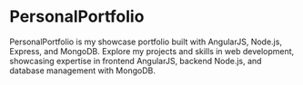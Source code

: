 # PersonalPortfolio
PersonalPortfolio is my showcase portfolio built with AngularJS, Node.js, Express, and MongoDB. Explore my projects and skills in web development, showcasing expertise in frontend AngularJS, backend Node.js, and database management with MongoDB.
